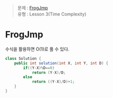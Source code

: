 >  문제 : [FrogJmp](https://app.codility.com/programmers/lessons/3-time_complexity/frog_jmp/start/) </br>
유형 : Lesson 3(Time Complexity) </br>

# FrogJmp
수식을 활용하면 O(1)로 풀 수 있다.

```java
class Solution {
    public int solution(int X, int Y, int D) {
        if((Y-X)%D==0)
            return (Y-X)/D;
        else
            return ((Y-X)/D)+1;
    }
}
```

